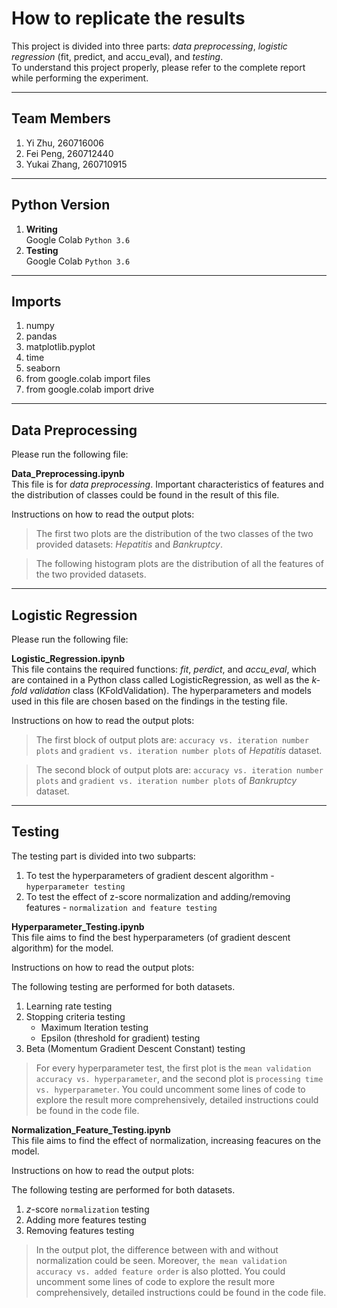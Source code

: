 # How to replicate the results

This project is divided into three parts: *data preprocessing*, *logistic regression* (fit, predict, and accu_eval), and *testing*.  
To understand this project properly, please refer to the complete report while performing the experiment.

---

## Team Members

1. Yi Zhu, 260716006
2. Fei Peng, 260712440
3. Yukai Zhang, 260710915

---

## Python Version

1. **Writing**  
    Google Colab `Python 3.6`
2. **Testing**  
    Google Colab `Python 3.6`

---

## Imports

1. numpy
2. pandas
3. matplotlib.pyplot
4. time
5. seaborn
6. from google.colab import files
7. from google.colab import drive

---

## Data Preprocessing

Please run the following file:  

**Data_Preprocessing.ipynb**  
This file is for *data preprocessing*. Important characteristics of features and the distribution of classes could be found in the result of this file.  

Instructions on how to read the output plots:  

> The first two plots are the distribution of the two classes of the two provided datasets: *Hepatitis* and *Bankruptcy*.

> The following histogram plots are the distribution of all the features of the two provided datasets.

---

## Logistic Regression

Please run the following file:  

**Logistic_Regression.ipynb**  
This file contains the required functions: *fit*, *perdict*, and *accu_eval*, which are contained in a Python class called LogisticRegression, as well as the *k-fold validation* class (KFoldValidation). The hyperparameters and models used in this file are chosen based on the findings in the testing file.  

Instructions on how to read the output plots:  

> The first block of output plots are: `accuracy vs. iteration number plots` and `gradient vs. iteration number plots` of *Hepatitis* dataset.

> The second block of output plots are: `accuracy vs. iteration number plots` and `gradient vs. iteration number plots` of *Bankruptcy* dataset.

---

## Testing

The testing part is divided into two subparts:  

1. To test the hyperparameters of gradient descent algorithm - `hyperparameter testing`  
2. To test the effect of z-score normalization and adding/removing features - `normalization and feature testing`

**Hyperparameter_Testing.ipynb**  
This file aims to find the best hyperparameters (of gradient descent algorithm) for the model.  

Instructions on how to read the output plots:  

The following testing are performed for both datasets.  

1. Learning rate testing
2. Stopping criteria testing
    * Maximum Iteration testing
    * Epsilon (threshold for gradient) testing
3. Beta (Momentum Gradient Descent Constant) testing

> For every hyperparameter test, the first plot is the `mean validation accuracy vs. hyperparameter`, and the second plot is `processing time vs. hyperparameter`.
> You could uncomment some lines of code to explore the result more comprehensively, detailed instructions could be found in the code file.

**Normalization_Feature_Testing.ipynb**  
This file aims to find the effect of normalization, increasing feacures on the model.  

Instructions on how to read the output plots:  

The following testing are performed for both datasets.  

1. *z*-score `normalization` testing
2. Adding more features testing
3. Removing features testing

> In the output plot, the difference between with and without normalization could be seen. Moreover, `the mean validation accuracy vs. added feature order` is also plotted.
> You could uncomment some lines of code to explore the result more comprehensively, detailed instructions could be found in the code file.